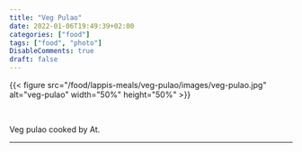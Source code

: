 ```yaml
---
title: "Veg Pulao"
date: 2022-01-06T19:49:39+02:00
categories: ["food"]
tags: ["food", "photo"]
DisableComments: true
draft: false
---
```


{{< figure src="/food/lappis-meals/veg-pulao/images/veg-pulao.jpg" alt="veg-pulao" width="50%" height="50%" >}}

<br>

Veg pulao cooked by At.

---